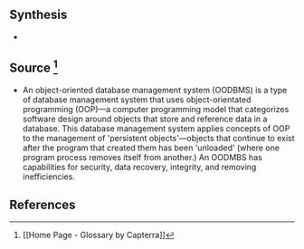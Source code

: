 ## Synthesis
- 
## Source [^1]
- An object-oriented database management system (OODBMS) is a type of database management system that uses object-orientated programming (OOP)—a computer programming model that categorizes software design around objects that store and reference data in a database. This database management system applies concepts of OOP to the management of 'persistent objects'—objects that continue to exist after the program that created them has been 'unloaded' (where one program process removes itself from another.) An OODMBS has capabilities for security, data recovery, integrity, and removing inefficiencies.
## References

[^1]: [[Home Page - Glossary by Capterra]]